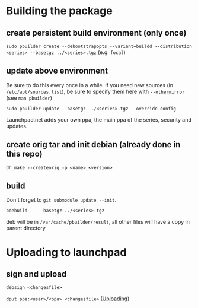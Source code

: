 # Building the package

## create persistent build environment (only once)

`sudo pbuilder create --debootstrapopts --variant=buildd --distribution <series> --basetgz ../<series>.tgz` (e.g. `focal`)

## update above environment

Be sure to do this every once in a while. If you need new sources (in `/etc/apt/sources.list`), be sure to specify them here with `--othermirror` (see `man pbuilder`)

`sudo pbuilder update --basetgz ../<series>.tgz --override-config`

Launchpad.net adds your own ppa, the main ppa of the series, security and updates.

## create orig tar and init debian (already done in this repo)

`dh_make --createorig -p <name>_<version>`

## build

Don't forget to `git submodule update --init`.

`pdebuild -- --basetgz ../<series>.tgz`

deb will be in `/var/cache/pbuilder/result`, all other files will have a copy in parent directory


# Uploading to launchpad

## sign and upload

`debsign <changesfile>`

`dput ppa:<user>/<ppa> <changesfile>` ([Uploading](https://help.launchpad.net/Packaging/PPA/Uploading))
